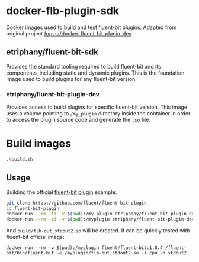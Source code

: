 # docker-flb-plugin-sdk

Docker images used to build and test fluent-bit plugins.
Adapted from original project [fopina/docker-fluent-bit-plugin-dev](https://github.com/fopina/docker-fluent-bit-plugin-dev)

## etriphany/fluent-bit-sdk

Provides the standard tooling required to build fluent-bit and its components, including static and dynamic plugins.
This is the foundation image used to build plugins for any fluent-bit version.

### etriphany/fluent-bit-plugin-dev

Provides access to build plugins for specific fluent-bit version.
This image uses a volume pointing to `/my_plugin` directory inside the container in order to access the plugin source code and generate the `.so` file.

# Build images
```bash
.\build.sh
```

## Usage
Building the official [fluent-bit plugin](https://github.com/fluent/fluent-bit-plugin) example:

```bash
git clone https://github.com/fluent/fluent-bit-plugin
cd fluent-bit-plugin
docker run --rm -ti -v $(pwd):/my_plugin etriphany/fluent-bit-plugin-dev cmake -DFLB_SOURCE=/usr/src/fluentbit/fluent-bit-1.8.4 -DPLUGIN_NAME=out_stdout2 ../
docker run --rm -ti -v $(pwd):/myplugin etriphany/fluent-bit-plugin-dev make
```

And `build/flb-out_stdout2.so` will be created. It can be quickly tested with fluent-bit official image:

```
docker run --rm -v $(pwd):/myplugin fluent/fluent-bit:1.8.4 /fluent-bit/bin/fluent-bit -e /myplugin/flb-out_stdout2.so -i cpu -o stdout2
```
